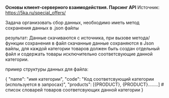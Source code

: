 **Основы клиент-серверного взаимодействия. Парсинг API**
Источник: https://5ka.ru/special_offers/

Задача организовать сбор данных,
необходимо иметь метод сохранения данных в .json файлы

результат: Данные скачиваются с источника, при вызове метода/функции сохранения в файл скачанные данные сохраняются в Json вайлы, для каждой категории товаров должен быть создан отдельный файл и содержать товары исключительно соответсвующие данной категории.

пример структуры данных для файла:

{
"name": "имя категории",
"code": "Код соответсвующий категории (используется в запросах)",
"products": [{PRODUCT},  {PRODUCT}........] # список словарей товаров соответсвующих данной категории
}

